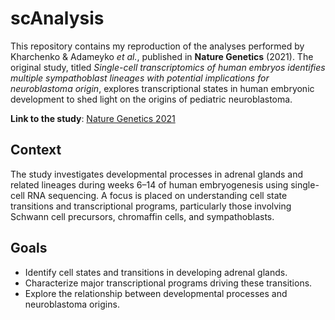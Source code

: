 # scAnalysis

This repository contains my reproduction of the analyses performed by Kharchenko & Adameyko _et al._, published in **Nature Genetics** (2021). The original study, titled _Single-cell transcriptomics of human embryos identifies multiple sympathoblast lineages with potential implications for neuroblastoma origin_, explores transcriptional states in human embryonic development to shed light on the origins of pediatric neuroblastoma.

**Link to the study**: [Nature Genetics 2021](https://www.nature.com/articles/s41588-021-00818-x)

## Context

The study investigates developmental processes in adrenal glands and related lineages during weeks 6–14 of human embryogenesis using single-cell RNA sequencing. A focus is placed on understanding cell state transitions and transcriptional programs, particularly those involving Schwann cell precursors, chromaffin cells, and sympathoblasts.

## Goals

- Identify cell states and transitions in developing adrenal glands.
- Characterize major transcriptional programs driving these transitions.
- Explore the relationship between developmental processes and neuroblastoma origins.
